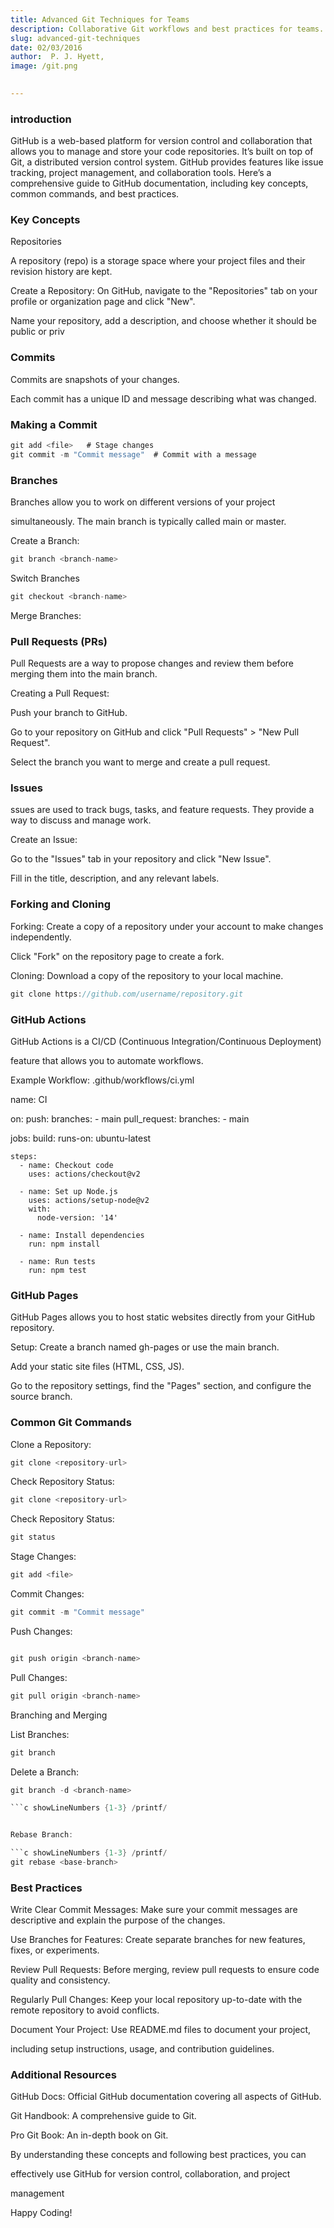 ```yaml
---
title: Advanced Git Techniques for Teams
description: Collaborative Git workflows and best practices for teams.
slug: advanced-git-techniques
date: 02/03/2016
author:  P. J. Hyett, 
image: /git.png

 
---
```


### introduction 
GitHub is a web-based platform for version control and collaboration that allows you to manage and store your code repositories. It’s built on top of Git, a distributed version control system. GitHub provides features like issue tracking, project management, and collaboration tools. Here’s a comprehensive guide to GitHub documentation, including key concepts, common commands, and best practices.


### Key Concepts

Repositories

A repository (repo) is a storage space where your project files and their revision history are kept.

Create a Repository:
On GitHub, navigate to the "Repositories" tab on your profile or organization page and click "New".

Name your repository, add a description, and choose whether it should be public or priv

### Commits
Commits are snapshots of your changes.

 Each commit has a unique ID and message describing what was changed.


 ### Making a Commit

 ```c showLineNumbers {1-3} /printf/
 git add <file>   # Stage changes
git commit -m "Commit message"  # Commit with a message
```

### Branches

Branches allow you to work on different versions of your project 

simultaneously. The main branch is typically called main or master.



Create a Branch:

```c showLineNumbers {1-3} /printf/
git branch <branch-name>

```

Switch Branches

```c showLineNumbers {1-3} /printf/
git checkout <branch-name>

```



Merge Branches:
 
### Pull Requests (PRs)

Pull Requests are a way to propose changes and review them before merging them into the main branch.

Creating a Pull Request:


Push your branch to GitHub.

Go to your repository on GitHub and click "Pull Requests" > "New Pull Request".

Select the branch you want to merge and create a pull request.


###  Issues
ssues are used to track bugs, tasks, and feature requests. They provide a way to discuss and manage work.

Create an Issue:

Go to the "Issues" tab in your repository and click "New Issue".

Fill in the title, description, and any relevant labels.


### Forking and Cloning

Forking: Create a copy of a repository under your account to make changes independently.

Click "Fork" on the repository page to create a fork.


Cloning: Download a copy of the repository to your local machine.

```c showLineNumbers {1-3} /printf/
git clone https://github.com/username/repository.git
```

### GitHub Actions

GitHub Actions is a CI/CD (Continuous Integration/Continuous Deployment) 

feature that allows you to automate workflows.

Example Workflow: .github/workflows/ci.yml

name: CI

on:
  push:
    branches:
      - main
  pull_request:
    branches:
      - main

jobs:
  build:
    runs-on: ubuntu-latest

    steps:
      - name: Checkout code
        uses: actions/checkout@v2

      - name: Set up Node.js
        uses: actions/setup-node@v2
        with:
          node-version: '14'

      - name: Install dependencies
        run: npm install

      - name: Run tests
        run: npm test


  ### GitHub Pages


GitHub Pages allows you to host static websites directly from your GitHub repository.

Setup:
Create a branch named gh-pages or use the main branch.

Add your static site files (HTML, CSS, JS).

Go to the repository settings, find the "Pages" section, and configure the source branch.



### Common Git Commands


Clone a Repository:

```c showLineNumbers {1-3} /printf/
git clone <repository-url>
```

Check Repository Status:

```c showLineNumbers {1-3} /printf/
git clone <repository-url>


```
Check Repository Status:
```c showLineNumbers {1-3} /printf/ 
git status
```

Stage Changes:

```c showLineNumbers {1-3} /printf/
git add <file>
```

Commit Changes:
```c showLineNumbers {1-3} /printf/
git commit -m "Commit message"
```
Push Changes:

```c showLineNumbers {1-3} /printf/

git push origin <branch-name>
```

Pull Changes:
```c showLineNumbers {1-3} /printf/ 
git pull origin <branch-name>
```


Branching and Merging

List Branches:

```c showLineNumbers {1-3} /printf/
git branch
```

Delete a Branch:

```c showLineNumbers {1-3} /printf/ 
git branch -d <branch-name>

```c showLineNumbers {1-3} /printf/ 


Rebase Branch:

```c showLineNumbers {1-3} /printf/ 
git rebase <base-branch>
```
### Best Practices


Write Clear Commit Messages: Make sure your commit messages are descriptive and explain the purpose of the changes.

Use Branches for Features: Create separate branches for new features, fixes, or experiments.

Review Pull Requests: Before merging, review pull requests to ensure code quality and consistency.

Regularly Pull Changes: Keep your local repository up-to-date with the remote repository to avoid conflicts.

Document Your Project: Use README.md files to document your project, 

including setup instructions, usage, and contribution guidelines.


 
###  Additional Resources

GitHub Docs: Official GitHub documentation covering all aspects of GitHub.

Git Handbook: A comprehensive guide to Git.

Pro Git Book: An in-depth book on Git.

By understanding these concepts and following best practices, you can 

effectively use GitHub for version control, collaboration, and project 

management


Happy Coding!